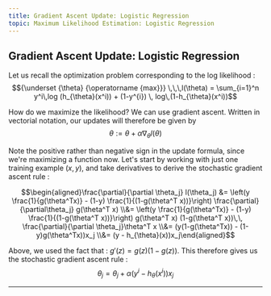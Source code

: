 ```yaml
---
title: Gradient Ascent Update: Logistic Regression
topic: Maximum Likelihood Estimation: Logistic Regression
---
```


## Gradient Ascent Update: Logistic Regression

Let us recall the optimization problem corresponding to the log likelihood : $${\underset {\theta} {\operatorname {max}}} \,\,\,l(\theta) = \sum_{i=1}^n y^i\,log (h_{\theta}(x^i)) + (1-y^{i}) \, log\,(1-h_{\theta}(x^i))$$

How do we maximize the likelihood? We can use gradient ascent. Written in vectorial notation, our updates will therefore be given by $$\theta := \theta + \alpha \nabla_{\theta} l(\theta)$$

Note the positive rather than negative sign in the update formula, since we're maximizing a function now. Let's start by working with just one training example $(x, y)$, and take derivatives to derive the stochastic gradient ascent rule : 

$$\begin{aligned}\frac{\partial}{\partial \theta_j} l(\theta_j) &= \left(y \frac{1}{g(\theta^Tx)} - (1-y) \frac{1}{(1-g(\theta^T x))}\right) \frac{\partial}{\partial\theta_j} g(\theta^T x) \\&= \left(y \frac{1}{g(\theta^Tx)} - (1-y) \frac{1}{(1-g(\theta^T x))}\right) g(\theta^T x) (1-g(\theta^T x))\,\, \frac{\partial}{\partial \theta_j}\theta^T x \\&= (y(1-g(\theta^Tx)) - (1-y)g(\theta^Tx))x_j \\&= (y - h_{\theta}(x))x_j\end{aligned}$$

Above, we used the fact that : $g'(z) = g(z)(1-g(z))$.  This therefore gives us the stochastic gradient ascent rule : $$\theta_j = \theta_j + \alpha (y^i - h_{\theta}(x^i))x_j$$


---